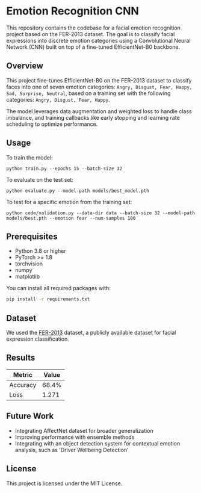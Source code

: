 # Emotion Recognition CNN

This repository contains the codebase for a facial emotion recognition project based on the FER-2013 dataset. The goal is to classify facial expressions into discrete emotion categories using a Convolutional Neural Network (CNN) built on top of a fine-tuned EfficientNet-B0 backbone.

## Overview

This project fine-tunes EfficientNet-B0 on the FER-2013 dataset to classify faces into one of seven emotion categories:
`Angry, Disgust, Fear, Happy, Sad, Surprise, Neutral`,
based on a training set with the following categories:
`Angry, Disgust, Fear, Happy`.

The model leverages data augmentation and weighted loss to handle class imbalance, and training callbacks like early stopping and learning rate scheduling to optimize performance.

## Usage

To train the model:

```
python train.py --epochs 15 --batch-size 32
```

To evaluate on the test set:

```
python evaluate.py --model-path models/best_model.pth
```

To test for a specific emotion from the training set:

```
python code/validation.py --data-dir data --batch-size 32 --model-path models/best.pth --emotion fear --num-samples 100
```

## Prerequisites

- Python 3.8 or higher
- PyTorch >= 1.8
- torchvision
- numpy
- matplotlib

You can install all required packages with:

```bash
pip install -r requirements.txt
```

## Dataset

We used the [FER-2013](https://www.kaggle.com/datasets/msambare/fer2013) dataset, a publicly available dataset for facial expression classification.

## Results

| Metric   | Value |
| -------- | ----- |
| Accuracy | 68.4% |
| Loss     | 1.271 |

## Future Work

* Integrating AffectNet dataset for broader generalization
* Improving performance with ensemble methods
* Integrating with an object detection system for contextual emotion analysis, such as 'Driver Wellbeing Detection'

## License

This project is licensed under the MIT License.
